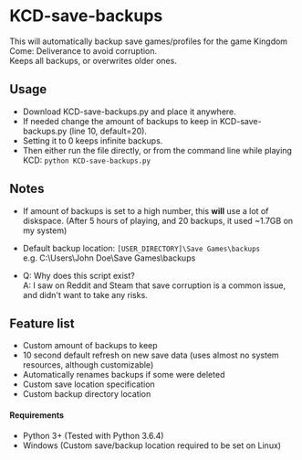 # KCD-save-backups
This will automatically backup save games/profiles for the game Kingdom Come: Deliverance to avoid corruption.  
Keeps all backups, or overwrites older ones.

## Usage
* Download KCD-save-backups.py and place it anywhere.
* If needed change the amount of backups to keep in KCD-save-backups.py (line 10, default=20).  
* Setting it to 0 keeps infinite backups.  
* Then either run the file directly, or from the command line while playing KCD: `python KCD-save-backups.py`


## Notes
* If amount of backups is set to a high number, this **will** use a lot of diskspace. (After 5 hours of playing, and 20 backups, it used ~1.7GB on my system)  

* Default backup location: `[USER_DIRECTORY]\Save Games\backups`  
e.g. C:\Users\John Doe\Save Games\backups

* Q: Why does this script exist?  
A: I saw on Reddit and Steam that save corruption is a common issue, and didn't want to take any risks.

## Feature list
* Custom amount of backups to keep
* 10 second default refresh on new save data (uses almost no system resources, although customizable)
* Automatically renames backups if some were deleted
* Custom save location specification
* Custom backup directory location

#### Requirements
* Python 3+ (Tested with Python 3.6.4)
* Windows (Custom save/backup location required to be set on Linux)